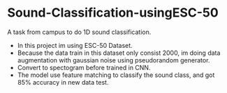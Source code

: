 # Sound-Classification-usingESC-50
A task from campus to do 1D sound classification.  
* In this project im using ESC-50 Dataset.
* Because the data train in this dataset  only consist 2000, im doing data augmentation with gaussian noise using pseudorandom generator.
* Convert to spectogram before trained in CNN.
* The model use feature matching to classify the sound class, and got 85% accuracy in new data test. 

